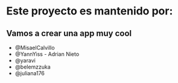 
# Este proyecto es mantenido por: 
## Vamos a crear una app muy cool
* @MisaelCalvillo
* @YannYiss - Adrian Nieto
* @yaravi
* @belemzzuka
* @juliana176

